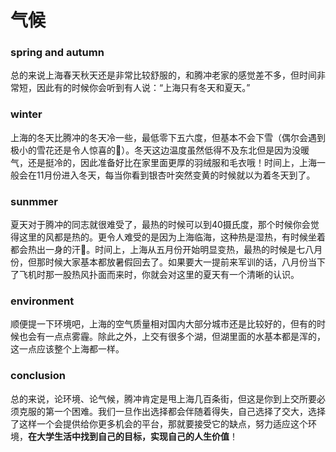 # 气候
### spring and autumn
总的来说上海春天秋天还是非常比较舒服的，和腾冲老家的感觉差不多，但时间非常短，因此有的时候你会听到有人说：“上海只有冬天和夏天。”

### winter
上海的冬天比腾冲的冬天冷一些，最低零下五六度，但基本不会下雪（偶尔会遇到极小的雪花还是令人惊喜的🥰）。冬天这边温度虽然低得不及东北但是因为没暖气，还是挺冷的，因此准备好比在家里面更厚的羽绒服和毛衣哦！时间上，上海一般会在11月份进入冬天，每当你看到银杏叶突然变黄的时候就以为着冬天到了。

### sunmmer
夏天对于腾冲的同志就很难受了，最热的时候可以到40摄氏度，那个时候你会觉得这里的风都是热的。更令人难受的是因为上海临海，这种热是湿热，有时候坐着都会热出一身的汗🥵。时间上，上海从五月份开始明显变热，最热的时候是七八月份，但那时候大家基本都放暑假回去了。如果要大一提前来军训的话，八月份当下了飞机时那一股热风扑面而来时，你就会对这里的夏天有一个清晰的认识。

### environment
顺便提一下环境吧，上海的空气质量相对国内大部分城市还是比较好的，但有的时候也会有一点点雾霾。除此之外，上交有很多个湖，但湖里面的水基本都是浑的，这一点应该整个上海都一样。

### conclusion
总的来说，论环境、论气候，腾冲肯定是甩上海几百条街，但这是你到上交所要必须克服的第一个困难。我们一旦作出选择都会伴随着得失，自己选择了交大，选择了这样一个会提供给你更多机会的平台，那就要接受它的缺点，努力适应这个环境，**在大学生活中找到自己的目标，实现自己的人生价值**！